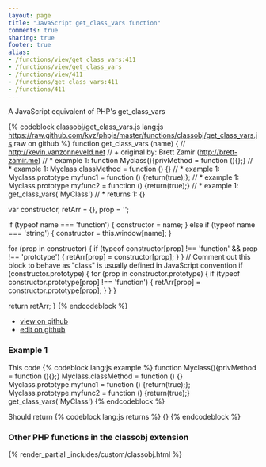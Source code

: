 ```yaml
---
layout: page
title: "JavaScript get_class_vars function"
comments: true
sharing: true
footer: true
alias:
- /functions/view/get_class_vars:411
- /functions/view/get_class_vars
- /functions/view/411
- /functions/get_class_vars:411
- /functions/411
---
```

<!-- Generated by Rakefile:build -->
A JavaScript equivalent of PHP's get_class_vars

{% codeblock classobj/get_class_vars.js lang:js https://raw.github.com/kvz/phpjs/master/functions/classobj/get_class_vars.js raw on github %}
function get_class_vars (name) {
  // http://kevin.vanzonneveld.net
  // +   original by: Brett Zamir (http://brett-zamir.me)
  // *     example 1: function Myclass(){privMethod = function (){};}
  // *     example 1: Myclass.classMethod = function () {}
  // *     example 1: Myclass.prototype.myfunc1 = function () {return(true);};
  // *     example 1: Myclass.prototype.myfunc2 = function () {return(true);}
  // *     example 1: get_class_vars('MyClass')
  // *     returns 1: {}

  var constructor, retArr = {},
    prop = '';

  if (typeof name === 'function') {
    constructor = name;
  } else if (typeof name === 'string') {
    constructor = this.window[name];
  }

  for (prop in constructor) {
    if (typeof constructor[prop] !== 'function' && prop !== 'prototype') {
      retArr[prop] = constructor[prop];
    }
  }
  // Comment out this block to behave as "class" is usually defined in JavaScript convention
  if (constructor.prototype) {
    for (prop in constructor.prototype) {
      if (typeof constructor.prototype[prop] !== 'function') {
        retArr[prop] = constructor.prototype[prop];
      }
    }
  }

  return retArr;
}
{% endcodeblock %}

 - [view on github](https://github.com/kvz/phpjs/blob/master/functions/classobj/get_class_vars.js)
 - [edit on github](https://github.com/kvz/phpjs/edit/master/functions/classobj/get_class_vars.js)

### Example 1
This code
{% codeblock lang:js example %}
function Myclass(){privMethod = function (){};}
Myclass.classMethod = function () {}
Myclass.prototype.myfunc1 = function () {return(true);};
Myclass.prototype.myfunc2 = function () {return(true);}
get_class_vars('MyClass')
{% endcodeblock %}

Should return
{% codeblock lang:js returns %}
{}
{% endcodeblock %}


### Other PHP functions in the classobj extension
{% render_partial _includes/custom/classobj.html %}
